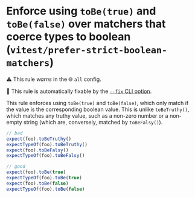 # Enforce using `toBe(true)` and `toBe(false)` over matchers that coerce types to boolean (`vitest/prefer-strict-boolean-matchers`)

⚠️ This rule _warns_ in the 🌐 `all` config.

🔧 This rule is automatically fixable by the [`--fix` CLI option](https://eslint.org/docs/latest/user-guide/command-line-interface#--fix).

<!-- end auto-generated rule header -->

This rule enforces using `toBe(true)` and `toBe(false)`, which only match if the value is the corresponding boolean value. This is unlike `toBeTruthy()`, which matches any truthy value, such as a non-zero number or a non-empty string (which are, conversely, matched by `toBeFalsy()`).

```js
// bad
expect(foo).toBeTruthy()
expectTypeOf(foo).toBeTruthy()
expect(foo).toBeFalsy()
expectTypeOf(foo).toBeFalsy()

// good
expect(foo).toBe(true)
expectTypeOf(foo).toBe(true)
expect(foo).toBe(false)
expectTypeOf(foo).toBe(false)
```
